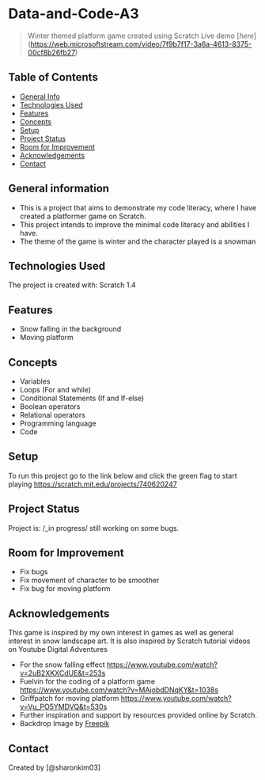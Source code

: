 # Data-and-Code-A3
> Winter themed platform game created using Scratch
> Live demo [_here_] (https://web.microsoftstream.com/video/7f9b7f17-3a6a-4613-8375-00cf8b26fb27)
## Table of Contents
* [General Info](#general-information)
* [Technologies Used](#technologies-used)
* [Features](#features)
* [Concepts](#concepts)
* [Setup](#setup)
* [Project Status](#project-status)
* [Room for Improvement](#room-for-improvement)
* [Acknowledgements](#acknowledgements)
* [Contact](#contact)
<!-- * [License](#license) -->

## General information
- This is a project that aims to demonstrate my code literacy, where I have created a platformer game on Scratch. 
- This project intends to improve the minimal code literacy and abilities I have. 
- The theme of the game is winter and the character played is a snowman

## Technologies Used
The project is created with:
Scratch 1.4

## Features
- Snow falling in the background
- Moving platform

## Concepts
- Variables
- Loops (For and while)
- Conditional Statements (If and If-else)
- Boolean operators
- Relational operators
- Programming language
- Code

## Setup
To run this project go to the link below and click the green flag to start playing
https://scratch.mit.edu/projects/740620247

## Project Status
Project is: /_in progress/ still working on some bugs.

## Room for Improvement
- Fix bugs
- Fix movement of character to be smoother
- Fix bug for moving platform

## Acknowledgements
This game is inspired by my own interest in games as well as general interest in snow landscape art.
It is also inspired by Scratch tutorial videos on Youtube Digital Adventures 
- For the snow falling effect https://www.youtube.com/watch?v=2uB2XKXCdUE&t=253s
- Fuelvin for the coding of a platform game https://www.youtube.com/watch?v=MAjobdDNqKY&t=1038s
- Griffpatch for moving platform https://www.youtube.com/watch?v=Vu_PO5YMDVQ&t=530s
- Further inspiration and support by resources provided online by Scratch.
- Backdrop Image by <a href="https://www.freepik.com/free-vector/hand-drawn-flat-design-winter-landscape_20282224.htm#query=snow%20landscape&position=11&from_view=search&track=sph">Freepik</a>

## Contact
Created by [@sharonkim03] 
